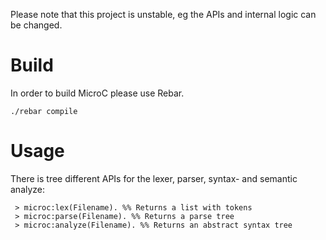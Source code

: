Please note that this project is unstable, eg the APIs and internal logic can be changed.

# Build
In order to build MicroC please use Rebar.

    ./rebar compile

# Usage

There is tree different APIs for the lexer, parser, syntax- and semantic analyze:

     > microc:lex(Filename). %% Returns a list with tokens
     > microc:parse(Filename). %% Returns a parse tree
     > microc:analyze(Filename). %% Returns an abstract syntax tree


